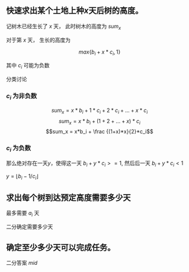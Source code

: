 ## 快速求出某个土地上种$x$天后树的高度。

记树木已经生长了 $x$ 天， 此时树木的高度为 $sum_x$

对于第 $x$ 天， 生长的高度为 

$$max\{b_i + x * c_i, 1\}$$

其中 $c_i$ 可能为负数

分类讨论

### $c_i$  为非负数

$$sum_x = x*b_i + 1*c_i + 2*c_i + ... + x*c_i$$
$$sum_x = x*b_i + (1+2+...+x)*c_i$$
$$sum_x = x*b_i + \frac {(1+x)*x}{2}*c_i$$

### $c_i$  为负数

那么绝对存在一天$y$，使得这一天 $b_i + y * c_i >= 1$, 然后后一天 $b_i + y * c_i < 1$

$y = \lfloor b_i-1/c_i \rfloor$


## 求出每个树到达预定高度需要多少天

最多需要 $a_i$ 天

二分确定需要多少天

## 确定至少多少天可以完成任务。

二分答案 $mid$

